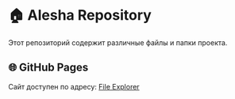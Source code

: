 # 🏠 Alesha Repository

Этот репозиторий содержит различные файлы и папки проекта.

## 🌐 GitHub Pages

Сайт доступен по адресу:
<a href="https://genlasas-cell.github.io/FileExplorer/" target="_blank" rel="noopener noreferrer">File Explorer</a>
